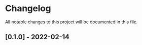 # Changelog

All notable changes to this project will be documented in this file.

## [0.1.0] - 2022-02-14

